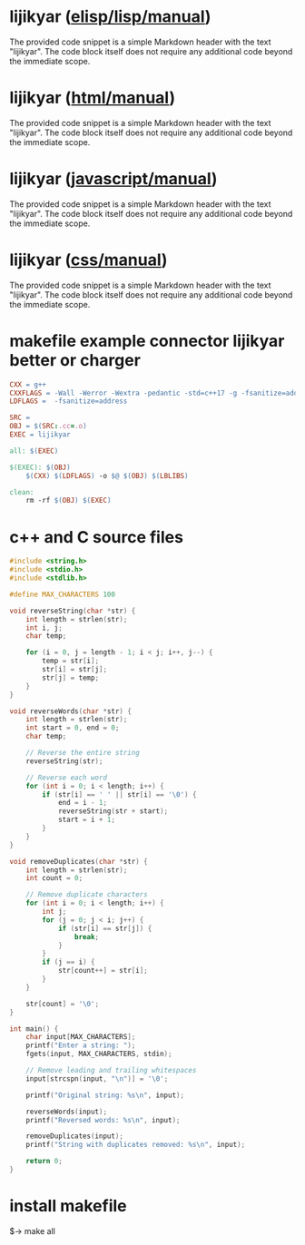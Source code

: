 # lijikyar ([elisp/lisp/manual](https://www.gnu.org/software/emacs/manual/html_node/eintr/))

The provided code snippet is a simple Markdown header with the text "lijikyar". The code block itself does not require any additional code beyond the immediate scope.

# lijikyar ([html/manual](https://developer.mozilla.org/en-US/docs/Web/HTML))

The provided code snippet is a simple Markdown header with the text "lijikyar". The code block itself does not require any additional code beyond the immediate scope.

# lijikyar ([javascript/manual](https://developer.mozilla.org/en-US/docs/Web/JavaScript#:~:text=JavaScript%20(JS)%20is%20a%20lightweight,Apache%20CouchDB%20and%20Adobe%20Acrobat.))

The provided code snippet is a simple Markdown header with the text "lijikyar". The code block itself does not require any additional code beyond the immediate scope.

# lijikyar ([css/manual](https://developer.mozilla.org/en-US/docs/Web/CSS))

The provided code snippet is a simple Markdown header with the text "lijikyar". The code block itself does not require any additional code beyond the immediate scope.

# makefile example connector lijikyar better or charger
```makefile
CXX = g++
CXXFLAGS = -Wall -Werror -Wextra -pedantic -std=c++17 -g -fsanitize=address
LDFLAGS =  -fsanitize=address

SRC = 
OBJ = $(SRC:.cc=.o)
EXEC = lijikyar

all: $(EXEC)

$(EXEC): $(OBJ)
	$(CXX) $(LDFLAGS) -o $@ $(OBJ) $(LBLIBS)

clean:
	rm -rf $(OBJ) $(EXEC)
```

# c++ and C source files
```c++
#include <string.h>
#include <stdio.h>
#include <stdlib.h>

#define MAX_CHARACTERS 100

void reverseString(char *str) {
    int length = strlen(str);
    int i, j;
    char temp;

    for (i = 0, j = length - 1; i < j; i++, j--) {
        temp = str[i];
        str[i] = str[j];
        str[j] = temp;
    }
}

void reverseWords(char *str) {
    int length = strlen(str);
    int start = 0, end = 0;
    char temp;

    // Reverse the entire string
    reverseString(str);

    // Reverse each word
    for (int i = 0; i < length; i++) {
        if (str[i] == ' ' || str[i] == '\0') {
            end = i - 1;
            reverseString(str + start);
            start = i + 1;
        }
    }
}

void removeDuplicates(char *str) {
    int length = strlen(str);
    int count = 0;

    // Remove duplicate characters
    for (int i = 0; i < length; i++) {
        int j;
        for (j = 0; j < i; j++) {
            if (str[i] == str[j]) {
                break;
            }
        }
        if (j == i) {
            str[count++] = str[i];
        }
    }

    str[count] = '\0';
}

int main() {
    char input[MAX_CHARACTERS];
    printf("Enter a string: ");
    fgets(input, MAX_CHARACTERS, stdin);

    // Remove leading and trailing whitespaces
    input[strcspn(input, "\n")] = '\0';

    printf("Original string: %s\n", input);

    reverseWords(input);
    printf("Reversed words: %s\n", input);

    removeDuplicates(input);
    printf("String with duplicates removed: %s\n", input);

    return 0;
}
```
# install makefile
$-> make all
